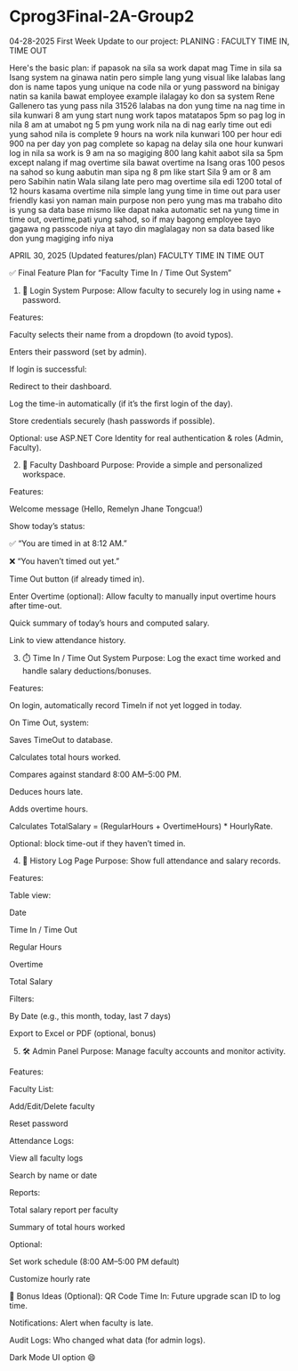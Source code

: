 # Cprog3Final-2A-Group2

04-28-2025
First Week Update to our project:
PLANING : FACULTY TIME IN, TIME OUT

Here's the basic plan: if papasok na sila sa work dapat mag Time in sila sa Isang system na ginawa natin pero simple lang yung visual like lalabas lang don is name tapos yung unique na code nila or yung password na binigay natin sa kanila bawat employee example ilalagay ko don sa system Rene Gallenero tas yung pass nila 31526 lalabas na don yung time na nag time in sila kunwari 8 am yung start nung work tapos matatapos 5pm so pag log in nila 8 am at umabot ng 5 pm yung work nila na di nag early time out edi yung sahod nila is complete 9 hours na work nila kunwari 100 per hour edi 900 na per day yon pag complete so kapag na delay sila one hour kunwari log in nila sa work is 9 am na so magiging 800 lang kahit aabot sila sa 5pm except nalang if mag overtime sila bawat overtime na Isang oras 100 pesos na sahod so kung aabutin man sipa ng 8 pm like start Sila 9 am or 8 am pero Sabihin natin Wala silang late pero mag overtime sila edi 1200 total of 12 hours kasama overtime nila simple lang yung time in time out para user friendly kasi yon naman main purpose non pero yung mas ma trabaho dito is yung sa data base mismo like dapat naka automatic set na yung time in time out, overtime,pati yung sahod, so if may bagong employee tayo gagawa ng passcode niya at tayo din maglalagay non sa data based like don yung magiging info niya


APRIL 30, 2025 (Updated features/plan)
FACULTY TIME IN TIME OUT 

✅ Final Feature Plan for “Faculty Time In / Time Out System”
1. 🔐 Login System
Purpose: Allow faculty to securely log in using name + password.

Features:

Faculty selects their name from a dropdown (to avoid typos).

Enters their password (set by admin).

If login is successful:

Redirect to their dashboard.

Log the time-in automatically (if it’s the first login of the day).

Store credentials securely (hash passwords if possible).

Optional: use ASP.NET Core Identity for real authentication & roles (Admin, Faculty).

2. 🧭 Faculty Dashboard
Purpose: Provide a simple and personalized workspace.

Features:

Welcome message (Hello, Remelyn Jhane Tongcua!)

Show today’s status:

✅ “You are timed in at 8:12 AM.”

❌ “You haven’t timed out yet.”

Time Out button (if already timed in).

Enter Overtime (optional): Allow faculty to manually input overtime hours after time-out.

Quick summary of today’s hours and computed salary.

Link to view attendance history.

3. ⏱️ Time In / Time Out System
Purpose: Log the exact time worked and handle salary deductions/bonuses.

Features:

On login, automatically record TimeIn if not yet logged in today.

On Time Out, system:

Saves TimeOut to database.

Calculates total hours worked.

Compares against standard 8:00 AM–5:00 PM.

Deduces hours late.

Adds overtime hours.

Calculates TotalSalary = (RegularHours + OvertimeHours) * HourlyRate.

Optional: block time-out if they haven’t timed in.

4. 📜 History Log Page
Purpose: Show full attendance and salary records.

Features:

Table view:

Date

Time In / Time Out

Regular Hours

Overtime

Total Salary

Filters:

By Date (e.g., this month, today, last 7 days)

Export to Excel or PDF (optional, bonus)

5. 🛠️ Admin Panel
Purpose: Manage faculty accounts and monitor activity.

Features:

Faculty List:

Add/Edit/Delete faculty

Reset password

Attendance Logs:

View all faculty logs

Search by name or date

Reports:

Total salary report per faculty

Summary of total hours worked

Optional:

Set work schedule (8:00 AM–5:00 PM default)

Customize hourly rate

📌 Bonus Ideas (Optional):
QR Code Time In: Future upgrade  scan ID to log time.

Notifications: Alert when faculty is late.

Audit Logs: Who changed what data (for admin logs).

Dark Mode UI option 😄
